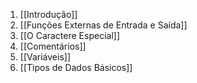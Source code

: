 1. [[Introdução]]
2. [[Funções Externas de Entrada e Saída]]
3. [[O Caractere Especial]]
4. [[Comentários]]
5. [[Variáveis]]
6. [[Tipos de Dados Básicos]]